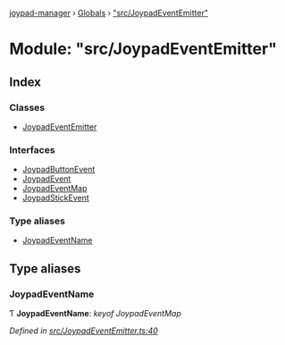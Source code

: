 [joypad-manager](../README.md) › [Globals](../globals.md) › ["src/JoypadEventEmitter"](_src_joypadeventemitter_.md)

# Module: "src/JoypadEventEmitter"

## Index

### Classes

* [JoypadEventEmitter](../classes/_src_joypadeventemitter_.joypadeventemitter.md)

### Interfaces

* [JoypadButtonEvent](../interfaces/_src_joypadeventemitter_.joypadbuttonevent.md)
* [JoypadEvent](../interfaces/_src_joypadeventemitter_.joypadevent.md)
* [JoypadEventMap](../interfaces/_src_joypadeventemitter_.joypadeventmap.md)
* [JoypadStickEvent](../interfaces/_src_joypadeventemitter_.joypadstickevent.md)

### Type aliases

* [JoypadEventName](_src_joypadeventemitter_.md#joypadeventname)

## Type aliases

###  JoypadEventName

Ƭ **JoypadEventName**: *keyof JoypadEventMap*

*Defined in [src/JoypadEventEmitter.ts:40](https://github.com/nvitaterna/joypad-manager/blob/6b977e7/src/JoypadEventEmitter.ts#L40)*
